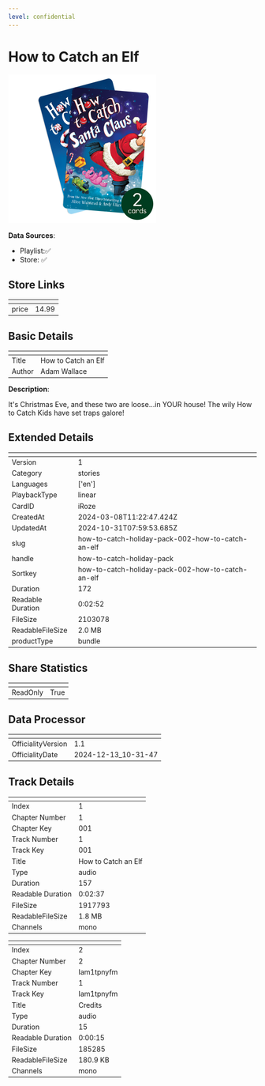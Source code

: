 ```yaml
---
level: confidential
---
```

# How to Catch an Elf

![card_[iRoze].png](../../img/cards/card_[iRoze].png)

**Data Sources**: 

- Playlist:✅
- Store: ✅


## Store Links

| <!-- --> | <!-- --> |
| - | - |
| price | 14.99 |


## Basic Details

| <!-- --> | <!-- --> |
| - | - |
| Title | How to Catch an Elf |
| Author | Adam Wallace |

**Description**:

It's Christmas Eve, and these two are loose...in YOUR house! The wily How to Catch Kids have set traps galore!  


## Extended Details

| <!-- --> | <!-- --> |
| - | - |
| Version | 1 |
| Category | stories |
| Languages | ['en'] |
| PlaybackType | linear |
| CardID | iRoze |
| CreatedAt | 2024-03-08T11:22:47.424Z |
| UpdatedAt | 2024-10-31T07:59:53.685Z |
| slug | how-to-catch-holiday-pack-002-how-to-catch-an-elf |
| handle | how-to-catch-holiday-pack |
| Sortkey | how-to-catch-holiday-pack-002-how-to-catch-an-elf |
| Duration | 172 |
| Readable Duration | 0:02:52 |
| FileSize | 2103078 |
| ReadableFileSize | 2.0 MB |
| productType | bundle |


## Share Statistics

| <!-- --> | <!-- --> |
| - | - |
| ReadOnly | True |


## Data Processor

| <!-- --> | <!-- --> |
| - | - |
| OfficialityVersion | 1.1
| OfficialityDate | 2024-12-13_10-31-47


## Track Details

| <!-- --> | <!-- --> |
| - | - |
| Index | 1 |
| Chapter Number | 1 |
| Chapter Key | 001 |
| Track Number | 1 |
| Track Key | 001 |
| Title | How to Catch an Elf |
| Type | audio |
| Duration | 157 |
| Readable Duration | 0:02:37 |
| FileSize | 1917793 |
| ReadableFileSize | 1.8 MB |
| Channels | mono |

| <!-- --> | <!-- --> |
| - | - |
| Index | 2 |
| Chapter Number | 2 |
| Chapter Key | Iam1tpnyfm |
| Track Number | 1 |
| Track Key | Iam1tpnyfm |
| Title | Credits |
| Type | audio |
| Duration | 15 |
| Readable Duration | 0:00:15 |
| FileSize | 185285 |
| ReadableFileSize | 180.9 KB |
| Channels | mono |

